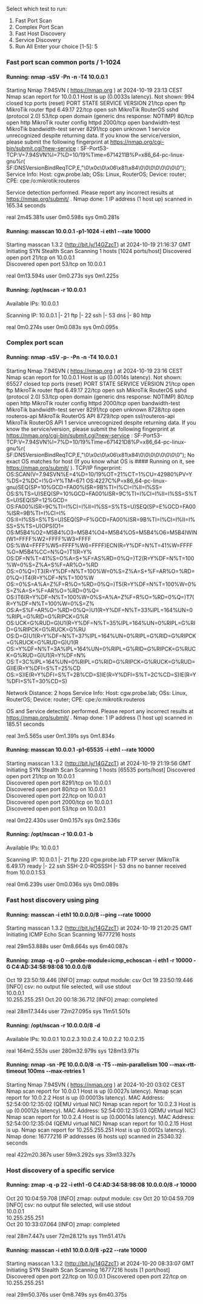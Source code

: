 Select which test to run:
1) Fast Port Scan
2) Complex Port Scan
3) Fast Host Discovery
4) Service Discovery
5) Run All
Enter your choice [1-5]: 5

### Fast port scan common ports / 1-1024
#### Running: nmap -sSV -Pn -n -T4 10.0.0.1
Starting Nmap 7.94SVN ( https://nmap.org ) at 2024-10-19 23:13 CEST
Nmap scan report for 10.0.0.1
Host is up (0.0033s latency).
Not shown: 994 closed tcp ports (reset)
PORT     STATE SERVICE        VERSION
21/tcp   open  ftp            MikroTik router ftpd 6.49.17
22/tcp   open  ssh            MikroTik RouterOS sshd (protocol 2.0)
53/tcp   open  domain         (generic dns response: NOTIMP)
80/tcp   open  http           MikroTik router config httpd
2000/tcp open  bandwidth-test MikroTik bandwidth-test server
8291/tcp open  unknown
1 service unrecognized despite returning data. If you know the service/version, please submit the following fingerprint at https://nmap.org/cgi-bin/submit.cgi?new-service :
SF-Port53-TCP:V=7.94SVN%I=7%D=10/19%Time=6714211B%P=x86_64-pc-linux-gnu%r(
SF:DNSVersionBindReqTCP,E,"\0\x0c\0\x06\x81\x84\0\0\0\0\0\0\0\0");
Service Info: Host: cgw.probe.lab; OSs: Linux, RouterOS; Device: router; CPE: cpe:/o:mikrotik:routeros

Service detection performed. Please report any incorrect results at https://nmap.org/submit/ .
Nmap done: 1 IP address (1 host up) scanned in 165.34 seconds

real    2m45.381s
user    0m0.598s
sys     0m0.281s

#### Running: masscan 10.0.0.1 -p1-1024 -i eth1 --rate 10000
Starting masscan 1.3.2 (http://bit.ly/14GZzcT) at 2024-10-19 21:16:37 GMT
Initiating SYN Stealth Scan
Scanning 1 hosts [1024 ports/host]
Discovered open port 21/tcp on 10.0.0.1                                        
Discovered open port 53/tcp on 10.0.0.1           

real    0m13.594s
user    0m0.273s
sys     0m1.225s

#### Running: /opt/nscan -r 10.0.0.1
Available IPs:
10.0.0.1

Scanning IP: 10.0.0.1
|- 21 ftp
|- 22 ssh
|- 53 dns
|- 80 http

real    0m0.274s
user    0m0.083s
sys     0m0.095s

### Complex port scan
#### Running: nmap -sSV -p- -Pn -n -T4 10.0.0.1
Starting Nmap 7.94SVN ( https://nmap.org ) at 2024-10-19 23:16 CEST
Nmap scan report for 10.0.0.1
Host is up (0.0014s latency).
Not shown: 65527 closed tcp ports (reset)
PORT     STATE SERVICE          VERSION
21/tcp   open  ftp              MikroTik router ftpd 6.49.17
22/tcp   open  ssh              MikroTik RouterOS sshd (protocol 2.0)
53/tcp   open  domain           (generic dns response: NOTIMP)
80/tcp   open  http             MikroTik router config httpd
2000/tcp open  bandwidth-test   MikroTik bandwidth-test server
8291/tcp open  unknown
8728/tcp open  routeros-api     MikroTik RouterOS API
8729/tcp open  ssl/routeros-api MikroTik RouterOS API
1 service unrecognized despite returning data. If you know the service/version, please submit the following fingerprint at https://nmap.org/cgi-bin/submit.cgi?new-service :
SF-Port53-TCP:V=7.94SVN%I=7%D=10/19%Time=671421D8%P=x86_64-pc-linux-gnu%r(
SF:DNSVersionBindReqTCP,E,"\0\x0c\0\x06\x81\x84\0\0\0\0\0\0\0\0");
No exact OS matches for host (If you know what OS is #### Running on it, see https://nmap.org/submit/ ).
TCP/IP fingerprint:
OS:SCAN(V=7.94SVN%E=4%D=10/19%OT=21%CT=1%CU=42980%PV=Y%DS=2%DC=I%G=Y%TM=671
OS:4227C%P=x86_64-pc-linux-gnu)SEQ(SP=10%GCD=FA00%ISR=9B%TI=I%CI=I%II=I%SS=
OS:S%TS=U)SEQ(SP=10%GCD=FA00%ISR=9C%TI=I%CI=I%II=I%SS=S%TS=U)SEQ(SP=12%GCD=
OS:FA00%ISR=9C%TI=I%CI=I%II=I%SS=S%TS=U)SEQ(SP=E%GCD=FA00%ISR=9B%TI=I%CI=I%
OS:II=I%SS=S%TS=U)SEQ(SP=F%GCD=FA00%ISR=9B%TI=I%CI=I%II=I%SS=S%TS=U)OPS(O1=
OS:M5B4%O2=M5B4%O3=M5B4%O4=M5B4%O5=M5B4%O6=M5B4)WIN(W1=FFFF%W2=FFFF%W3=FFFF
OS:%W4=FFFF%W5=FFFF%W6=FFFF)ECN(R=Y%DF=N%T=41%W=FFFF%O=M5B4%CC=N%Q=)T1(R=Y%
OS:DF=N%T=41%S=O%A=S+%F=AS%RD=0%Q=)T2(R=Y%DF=N%T=100%W=0%S=Z%A=S%F=AR%O=%RD
OS:=0%Q=)T3(R=Y%DF=N%T=100%W=0%S=Z%A=S+%F=AR%O=%RD=0%Q=)T4(R=Y%DF=N%T=100%W
OS:=0%S=A%A=Z%F=R%O=%RD=0%Q=)T5(R=Y%DF=N%T=100%W=0%S=Z%A=S+%F=AR%O=%RD=0%Q=
OS:)T6(R=Y%DF=N%T=100%W=0%S=A%A=Z%F=R%O=%RD=0%Q=)T7(R=Y%DF=N%T=100%W=0%S=Z%
OS:A=S%F=AR%O=%RD=0%Q=)U1(R=Y%DF=N%T=33%IPL=164%UN=0%RIPL=G%RID=G%RIPCK=G%R
OS:UCK=G%RUD=G)U1(R=Y%DF=N%T=35%IPL=164%UN=0%RIPL=G%RID=G%RIPCK=G%RUCK=G%RU
OS:D=G)U1(R=Y%DF=N%T=37%IPL=164%UN=0%RIPL=G%RID=G%RIPCK=G%RUCK=G%RUD=G)U1(R
OS:=Y%DF=N%T=3A%IPL=164%UN=0%RIPL=G%RID=G%RIPCK=G%RUCK=G%RUD=G)U1(R=Y%DF=N%
OS:T=3C%IPL=164%UN=0%RIPL=G%RID=G%RIPCK=G%RUCK=G%RUD=G)IE(R=Y%DFI=S%T=25%CD
OS:=S)IE(R=Y%DFI=S%T=2B%CD=S)IE(R=Y%DFI=S%T=2C%CD=S)IE(R=Y%DFI=S%T=30%CD=S)

Network Distance: 2 hops
Service Info: Host: cgw.probe.lab; OSs: Linux, RouterOS; Device: router; CPE: cpe:/o:mikrotik:routeros

OS and Service detection performed. Please report any incorrect results at https://nmap.org/submit/ .
Nmap done: 1 IP address (1 host up) scanned in 185.51 seconds

real    3m5.565s
user    0m1.391s
sys     0m1.834s

#### Running: masscan 10.0.0.1 -p1-65535 -i eth1 --rate 10000
Starting masscan 1.3.2 (http://bit.ly/14GZzcT) at 2024-10-19 21:19:56 GMT
Initiating SYN Stealth Scan
Scanning 1 hosts [65535 ports/host]
Discovered open port 21/tcp on 10.0.0.1                                        
Discovered open port 8291/tcp on 10.0.0.1                                      
Discovered open port 80/tcp on 10.0.0.1                                        
Discovered open port 22/tcp on 10.0.0.1                                        
Discovered open port 2000/tcp on 10.0.0.1                                      
Discovered open port 53/tcp on 10.0.0.1              

real    0m22.430s
user    0m0.157s
sys     0m2.536s

#### Running: /opt/nscan -r 10.0.0.1 -b
Available IPs:
10.0.0.1

Scanning IP: 10.0.0.1
|- 21 ftp
220 cgw.probe.lab FTP server (MikroTik 6.49.17) ready
 <nil>
|- 22 ssh
SSH-2.0-ROSSSH
 <nil>
|- 53 dns
 no banner received from 10.0.0.1:53

real    0m6.239s
user    0m0.036s
sys     0m0.089s

### Fast host discovery using ping
#### Running: masscan -i eth1 10.0.0.0/8 --ping --rate 10000
Starting masscan 1.3.2 (http://bit.ly/14GZzcT) at 2024-10-19 21:20:25 GMT
Initiating ICMP Echo Scan
Scanning 16777216 hosts

real    29m53.888s
user    0m8.664s
sys     6m40.087s

#### Running: zmap -q -p 0 --probe-module=icmp_echoscan -i eth1 -r 10000 -G C4:AD:34:58:98:08 10.0.0.0/8
Oct 19 23:50:19.446 [INFO] zmap: output module: csv
Oct 19 23:50:19.446 [INFO] csv: no output file selected, will use stdout                                                                                     
10.0.0.1                                                                               
10.255.255.251
Oct 20 00:18:36.712 [INFO] zmap: completed                                                                                  

real    28m17.344s
user    72m27.095s
sys     11m51.501s

#### Running: /opt/nscan -r 10.0.0.0/8 -d
Available IPs:
10.0.0.1
10.0.2.3
10.0.2.4
10.0.2.2
10.0.2.15

real    164m2.553s
user    280m32.979s
sys     128m13.971s

#### Running: nmap -sn -PE 10.0.0.0/8 -n -T5 --min-parallelism 100 --max-rtt-timeout 100ms --max-retries 1
Starting Nmap 7.94SVN ( https://nmap.org ) at 2024-10-20 03:02 CEST
Nmap scan report for 10.0.0.1
Host is up (0.0027s latency).
Nmap scan report for 10.0.2.2
Host is up (0.00013s latency).
MAC Address: 52:54:00:12:35:02 (QEMU virtual NIC)
Nmap scan report for 10.0.2.3
Host is up (0.00012s latency).
MAC Address: 52:54:00:12:35:03 (QEMU virtual NIC)
Nmap scan report for 10.0.2.4
Host is up (0.00014s latency).
MAC Address: 52:54:00:12:35:04 (QEMU virtual NIC)
Nmap scan report for 10.0.2.15
Host is up.
Nmap scan report for 10.255.255.251
Host is up (0.0012s latency).
Nmap done: 16777216 IP addresses (6 hosts up) scanned in 25340.32 seconds

real    422m20.367s
user    59m3.292s
sys     33m13.327s

### Host discovery of a specific service
#### Running: zmap -q -p 22 -i eth1 -G C4:AD:34:58:98:08 10.0.0.0/8 -r 10000
Oct 20 10:04:59.708 [INFO] zmap: output module: csv
Oct 20 10:04:59.709 [INFO] csv: no output file selected, will use stdout    
10.0.0.1                                                                               
10.255.255.251                                                                                                                                                           
Oct 20 10:33:07.064 [INFO] zmap: completed 

real    28m7.447s
user    72m28.121s
sys     11m51.417s

#### Running: masscan -i eth1 10.0.0.0/8 -p22 --rate 10000
Starting masscan 1.3.2 (http://bit.ly/14GZzcT) at 2024-10-20 08:33:07 GMT
Initiating SYN Stealth Scan
Scanning 16777216 hosts [1 port/host]
Discovered open port 22/tcp on 10.0.0.1
Discovered open port 22/tcp on 10.255.255.251

real    29m50.376s
user    0m8.749s
sys     6m40.375s
